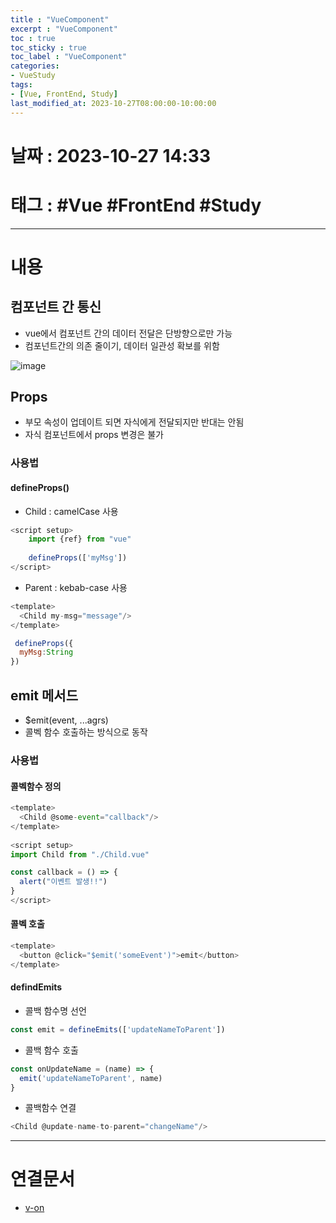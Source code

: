```yaml
---
title : "VueComponent"
excerpt : "VueComponent"
toc : true
toc_sticky : true
toc_label : "VueComponent"
categories:
- VueStudy
tags:
- [Vue, FrontEnd, Study]
last_modified_at: 2023-10-27T08:00:00-10:00:00
---
```


# 날짜 : 2023-10-27 14:33

# 태그 : #Vue #FrontEnd #Study
---

# 내용

## 컴포넌트 간 통신
- vue에서 컴포넌트 간의 데이터 전달은 단방향으로만 가능
- 컴포넌트간의 의존 줄이기, 데이터 일관성 확보를 위함
  
![image](../../assets/images/VueComponentRelation.png)

## Props
- 부모 속성이 업데이트 되면 자식에게 전달되지만 반대는 안됨
- 자식 컴포넌트에서 props 변경은 불가

### 사용법

#### defineProps()
- Child : camelCase 사용

```javascript
<script setup>  
	import {ref} from "vue"  
	
	defineProps(['myMsg'])  
</script>
```

- Parent : kebab-case  사용

```javascript
<template>  
  <Child my-msg="message"/>  
</template>
```

```javascript
 defineProps({  
  myMsg:String  
})
```

## emit 메서드
- $emit(event, ...agrs)
- 콜벡 함수 호출하는 방식으로 동작

### 사용법

#### 콜벡함수 정의

```javascript
<template>  
  <Child @some-event="callback"/>  
</template>  
  
<script setup>  
import Child from "./Child.vue"  

const callback = () => {  
  alert("이벤트 발생!!")  
}  
</script>
```

#### 콜벡 호출

```javascript
<template>  
  <button @click="$emit('someEvent')">emit</button>  
</template>
```

#### defindEmits
- 콜백 함수명 선언

```javascript
const emit = defineEmits(['updateNameToParent'])
```

- 콜백 함수 호출

```javascript
const onUpdateName = (name) => {  
  emit('updateNameToParent', name)  
}
```

- 콜백함수 연결

```javascript
<Child @update-name-to-parent="changeName"/>
```

---

# 연결문서
- [v-on](../../vuestudy/vuestudy-VueScript-Syntax#v-on)